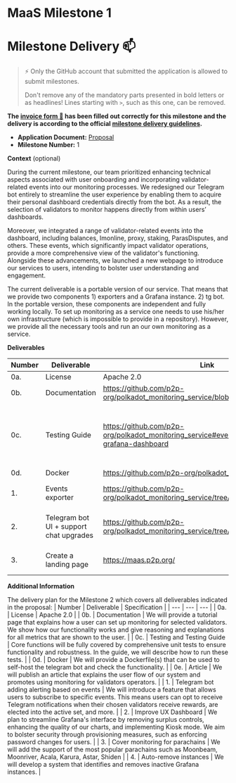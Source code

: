 # MaaS Milestone 1

# Milestone Delivery :mailbox:

> ⚡ Only the GitHub account that submitted the application is allowed to submit milestones.
> 
> 
> Don't remove any of the mandatory parts presented in bold letters or as headlines! Lines starting with `>`, such as this one, can be removed.
> 

**The [invoice form :pencil:](https://docs.google.com/forms/d/e/1FAIpQLSfmNYaoCgrxyhzgoKQ0ynQvnNRoTmgApz9NrMp-hd8mhIiO0A/viewform) has been filled out correctly for this milestone and the delivery is according to the official [milestone delivery guidelines](https://github.com/w3f/Grants-Program/blob/master/docs/Support%20Docs/milestone-deliverables-guidelines.md).**

- **Application Document:** [Proposal](https://github.com/w3f/Grants-Program/blob/master/applications/Validator_Monitoring_Service.md)
- **Milestone Number:** 1

**Context** (optional)

During the current milestone, our team prioritized enhancing technical aspects associated with user onboarding and incorporating validator-related events into our monitoring processes. We redesigned our Telegram bot entirely to streamline the user experience by enabling them to acquire their personal dashboard credentials directly from the bot. As a result, the selection of  validators to monitor happens directly from within users’ dashboards.

Moreover, we integrated a range of validator-related events into the dashboard, including balances, Imonline, proxy, staking, ParasDisputes, and others. These events, which significantly impact validator operations, provide a more comprehensive view of the validator's functioning. Alongside these advancements, we launched a new webpage to introduce our services to users, intending to bolster user understanding and engagement.

The current deliverable is a portable version of our service. That means that we provide two components 1) exporters and a Grafana instance. 2) tg bot. In the portable version, these components are independent and fully working locally. To set up monitoring as a service one needs to use his/her own infrastructure (which is impossible to provide in a repository). However, we provide all the necessary tools and run an our own monitoring as a service.  

**Deliverables**

| Number | Deliverable | Link | Notes |
| --- | --- | --- | --- |
| 0a. | License | Apache 2.0 |  |
| 0b. | Documentation | https://github.com/p2p-org/polkadot_monitoring_service/blob/main/docs/overview.md | And https://github.com/p2p-org/polkadot_monitoring_service/blob/main/README.md |
| 0c. | Testing Guide | https://github.com/p2p-org/polkadot_monitoring_service#events-exporters-and-grafana-dashboard | You need to test two components: 1) exporters and a Grafana instance: after running docker-compose, go to the local Grafana http://127.0.0.1:3000/d/fDrj0_EGz/p2p-org-polkadot-kusama-dashboard?orgId=1 and check that for the validators the collection of metrics started (the dashboard is not empty) 2) tg bot: follow the instruction in the read me (tg bot should generate values.yml for the Grafana) |
| 0d. | Docker | https://github.com/p2p-org/polkadot_monitoring_service |  |
| 1. | Events exporter | https://github.com/p2p-org/polkadot_monitoring_service/tree/main/exporters/events | We collect data for unique metrics such as finality (prevotes and pre commits), common data (rewards points, etc), and validator-related events. Everything dockerised  |
| 2. | Telegram bot UI + support chat upgrades | https://github.com/p2p-org/polkadot_monitoring_service/tree/main/bot | A bot provides full monitoring as a service and sets up a personal Grafana dashboard for every platform user (you do not need to run tg bot if you run it only locally and only for yourself (without external users).  |
| 3. | Create a landing page | https://maas.p2p.org/ | Template in figma: https://www.figma.com/file/QUcO9g8FoiXDlNBUmIkdXm/MaaS?type=design&mode=design&t=LpmIkQyUPFyiSni6-0 |

**Additional Information**

The delivery plan for the Milestone 2 which covers all deliverables indicated in the proposal:
| Number | Deliverable | Specification |
| --- | --- | --- |
| 0a. | License | Apache 2.0 |
| 0b. | Documentation | We will provide a tutorial page that explains how a user can set up monitoring for selected validators. We show how our functionality works and give reasoning and explanations for all metrics that are shown to the user. |
| 0c. | Testing and Testing Guide | Core functions will be fully covered by comprehensive unit tests to ensure functionality and robustness. In the guide, we will describe how to run these tests. |
| 0d. | Docker | We will provide a Dockerfile(s) that can be used to self-host the telegram bot and check the functionality. |
| 0e. | Article | We will publish an article that explains the user flow of our system and promotes using monitoring for validators operators. |
| 1. | Telegram bot adding alerting based on events | We will introduce a feature that allows users to subscribe to specific events. This means users can opt to receive Telegram notifications when their chosen validators receive rewards, are elected into the active set, and more. |
| 2. | Improve UX Dashboard | We plan to streamline Grafana's interface by removing surplus controls, enhancing the quality of our charts, and implementing Kiosk mode. We aim to bolster security through provisioning measures, such as enforcing password changes for users. |
| 3. | Cover monitoring for parachains | We will add the support of the most popular parachains such as Moonbeam, Moonriver, Acala, Karura, Astar, Shiden |
| 4. | Auto-remove instances | We will develop a system that identifies and removes inactive Grafana instances. |
